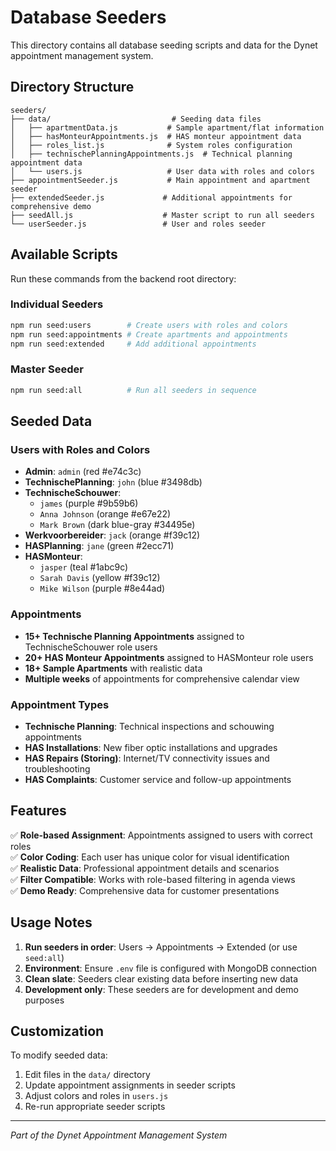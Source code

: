 # Database Seeders

This directory contains all database seeding scripts and data for the Dynet appointment management system.

## Directory Structure

```
seeders/
├── data/                           # Seeding data files
│   ├── apartmentData.js           # Sample apartment/flat information
│   ├── hasMonteurAppointments.js  # HAS monteur appointment data
│   ├── roles_list.js              # System roles configuration
│   ├── technischePlanningAppointments.js  # Technical planning appointment data
│   └── users.js                   # User data with roles and colors
├── appointmentSeeder.js           # Main appointment and apartment seeder
├── extendedSeeder.js             # Additional appointments for comprehensive demo
├── seedAll.js                    # Master script to run all seeders
└── userSeeder.js                 # User and roles seeder
```

## Available Scripts

Run these commands from the backend root directory:

### Individual Seeders
```bash
npm run seed:users        # Create users with roles and colors
npm run seed:appointments # Create apartments and appointments  
npm run seed:extended     # Add additional appointments
```

### Master Seeder
```bash
npm run seed:all          # Run all seeders in sequence
```

## Seeded Data

### Users with Roles and Colors
- **Admin**: `admin` (red #e74c3c)
- **TechnischePlanning**: `john` (blue #3498db)
- **TechnischeSchouwer**: 
  - `james` (purple #9b59b6)
  - `Anna Johnson` (orange #e67e22)
  - `Mark Brown` (dark blue-gray #34495e)
- **Werkvoorbereider**: `jack` (orange #f39c12)
- **HASPlanning**: `jane` (green #2ecc71)
- **HASMonteur**: 
  - `jasper` (teal #1abc9c)
  - `Sarah Davis` (yellow #f39c12)
  - `Mike Wilson` (purple #8e44ad)

### Appointments
- **15+ Technische Planning Appointments** assigned to TechnischeSchouwer role users
- **20+ HAS Monteur Appointments** assigned to HASMonteur role users
- **18+ Sample Apartments** with realistic data
- **Multiple weeks** of appointments for comprehensive calendar view

### Appointment Types
- **Technische Planning**: Technical inspections and schouwing appointments
- **HAS Installations**: New fiber optic installations and upgrades
- **HAS Repairs (Storing)**: Internet/TV connectivity issues and troubleshooting
- **HAS Complaints**: Customer service and follow-up appointments

## Features

✅ **Role-based Assignment**: Appointments assigned to users with correct roles  
✅ **Color Coding**: Each user has unique color for visual identification  
✅ **Realistic Data**: Professional appointment details and scenarios  
✅ **Filter Compatible**: Works with role-based filtering in agenda views  
✅ **Demo Ready**: Comprehensive data for customer presentations  

## Usage Notes

1. **Run seeders in order**: Users → Appointments → Extended (or use `seed:all`)
2. **Environment**: Ensure `.env` file is configured with MongoDB connection
3. **Clean slate**: Seeders clear existing data before inserting new data
4. **Development only**: These seeders are for development and demo purposes

## Customization

To modify seeded data:
1. Edit files in the `data/` directory
2. Update appointment assignments in seeder scripts
3. Adjust colors and roles in `users.js`
4. Re-run appropriate seeder scripts

---

*Part of the Dynet Appointment Management System*
